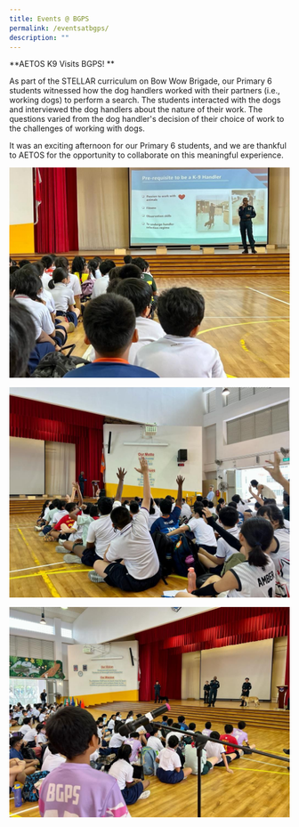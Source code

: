 ```yaml
---
title: Events @ BGPS
permalink: /eventsatbgps/
description: ""
---
```

**AETOS K9 Visits BGPS! **

As part of the STELLAR curriculum on Bow Wow Brigade, our Primary 6 students witnessed how the dog handlers worked with their partners (i.e., working dogs) to perform a search. The students interacted with the dogs and interviewed the dog handlers about the nature of their work. The questions varied from the dog handler's decision of their choice of work to the challenges of working with dogs. 

It was an exciting afternoon for our Primary 6 students, and we are thankful to AETOS for the opportunity to collaborate on this meaningful experience. 

![](/images/photo6282758073206551349.jpg)

![](/images/photo6282758073206551350.jpg)

![](/images/photo6282758073206551351.jpg)